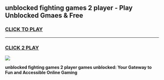 
## unblocked fighting games 2 player - Play Unblocked Gmaes & Free
<h3>
<a href="https://premium.freeplayer.one?title=unblocked_fighting_games_2_player&ref=20F">CLICK TO PLAY</a></h3>
<hr>

<h3>
<a href="https://premium.freeplayer.one?title=unblocked_fighting_games_2_player&ref=20F">CLICK 2 PLAY</a>
  
</h3>

<a href="https://premium.freeplayer.one?title=unblocked_fighting_games_2_player&ref=20F/"><img src="https://clearcache.store/games.png"></a>


**unblocked fighting games 2 player games unblocked: Your Gateway to Fun and Accessible Online Gaming**
